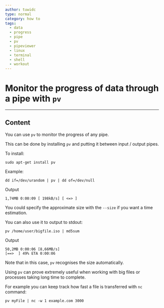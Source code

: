 ```yaml
---
author: tuwidc
type: normal
category: how to
tags:
  - data
  - progress
  - pipe
  - pv
  - pipeviewer
  - linux
  - terminal
  - shell
  - workout
---
```


# Monitor the progress of data through a pipe with `pv`


---

## Content

You can use `pv` to monitor the progress of any pipe.

This can be done by installing `pv` and putting it between input / output pipes.

To install:

```plain-text
sudo apt-get install pv
```

Example:

```plain-text
dd if=/dev/urandom | pv | dd of=/dev/null
```

Output

```plain-text
1,74MB 0:00:09 [ 198kB/s] [ <=> ]
```

You could specify the approximate size with the `--size` if you want a time estimation.

You can also use it to output to stdout:

```plain-text
pv /home/user/bigfile.iso | md5sum
```

Output

```plain-text
50,2MB 0:00:06 [8,66MB/s] 
[==>  ] 49% ETA 0:00:06
```

Note that in this case, `pv` recognises the size automatically.

Using `pv` can prove extremely useful when working with big files or processes taking long time to complete.

For example you can keep track how fast a file is transferred with `nc` command:

```plain-text
pv myFile | nc -w 1 example.com 3000
```
